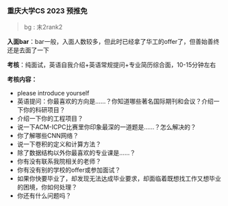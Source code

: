 ### **重庆大学CS** 2023 预推免

> bg : 末2rank2

**入面bar**：bar一般，入面人数较多，但此时已经拿了华工的offer了，但善始善终还是去面了一下

**考核**：纯面试，英语自我介绍+英语常规提问+专业简历综合面，10-15分钟左右

**考核内容：**
  - please introduce yourself
  - 英语提问：你最喜欢的方向是……？你知道哪些著名国际期刊和会议？介绍一下你的科研项目？
  - 介绍一下你的工程项目？
  - 说一下ACM-ICPC比赛里你印象最深的一道题是……？怎么解决的？
  - 你了解哪些CNN网络？
  - 说一下卷积的定义和计算方法？
  - 除了数据结构以外你最喜欢的专业课是……？
  - 你有没有联系我院相关的老师？
  - 你有没有别的学校的offer或参加面试？
  - 如果你快要毕业了，却发现无法达成毕业要求，却面临着既想找工作又想毕业的困境，你如何处理？
  - 你还有什么问题吗？